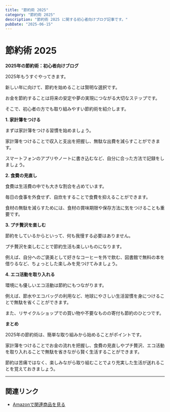 ```yaml
---
title: "節約術 2025"
category: "節約術 2025"
description: "節約術 2025 に関する初心者向けブログ記事です。"
pubDate: "2025-06-15"
---
```


# 節約術 2025

**2025年の節約術：初心者向けブログ**

2025年もうすぐやってきます。

新しい年に向けて、節約を始めることは賢明な選択です。

お金を節約することは将来の安定や夢の実現につながる大切なステップです。

そこで、初心者の方でも取り組みやすい節約術を紹介します。



**1. 家計簿をつける**

まずは家計簿をつける習慣を始めましょう。

家計簿をつけることで収入と支出を把握し、無駄な出費を減らすことができます。

スマートフォンのアプリやノートに書き込むなど、自分に合った方法で記録をしましょう。



**2. 食費の見直し**

食費は生活費の中でも大きな割合を占めています。

毎日の食事を外食せず、自炊をすることで食費を抑えることができます。

食材の無駄を減らすためには、食材の賞味期限や保存方法に気をつけることも重要です。



**3. プチ贅沢を楽しむ**

節約をしているからといって、何も我慢する必要はありません。

プチ贅沢を楽しむことで節約生活も楽しいものになります。

例えば、自分へのご褒美として好きなコーヒーを外で飲む、図書館で無料の本を借りるなど、ちょっとした楽しみを見つけてみましょう。



**4. エコ活動を取り入れる**

環境にも優しいエコ活動は節約にもつながります。

例えば、節水やエコバッグの利用など、地球にやさしい生活習慣を身につけることで無駄を省くことができます。

また、リサイクルショップでの買い物や不要なものの寄付も節約のひとつです。



**まとめ**

2025年の節約術は、簡単な取り組みから始めることがポイントです。

家計簿をつけることでお金の流れを把握し、食費の見直しやプチ贅沢、エコ活動を取り入れることで無駄を省きながら賢く生活することができます。

節約は苦痛ではなく、楽しみながら取り組むことでより充実した生活が送れることを覚えておきましょう。



---

## 関連リンク

- [Amazonで関連商品を見る](https://www.amazon.co.jp/s?k=%E7%AF%80%E7%B4%84%E8%A1%93+2025&tag=autowritehubai-22)
